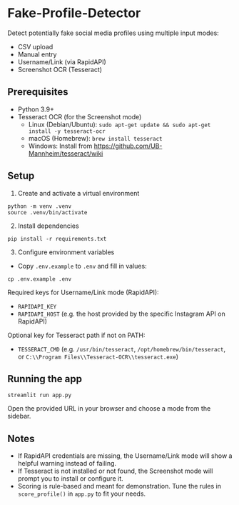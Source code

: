 # Fake-Profile-Detector

Detect potentially fake social media profiles using multiple input modes:

- CSV upload
- Manual entry
- Username/Link (via RapidAPI)
- Screenshot OCR (Tesseract)

## Prerequisites

- Python 3.9+
- Tesseract OCR (for the Screenshot mode)
  - Linux (Debian/Ubuntu): `sudo apt-get update && sudo apt-get install -y tesseract-ocr`
  - macOS (Homebrew): `brew install tesseract`
  - Windows: Install from https://github.com/UB-Mannheim/tesseract/wiki

## Setup

1) Create and activate a virtual environment
```
python -m venv .venv
source .venv/bin/activate
```

2) Install dependencies
```
pip install -r requirements.txt
```

3) Configure environment variables

- Copy `.env.example` to `.env` and fill in values:
```
cp .env.example .env
```

Required keys for Username/Link mode (RapidAPI):

- `RAPIDAPI_KEY`
- `RAPIDAPI_HOST` (e.g. the host provided by the specific Instagram API on RapidAPI)

Optional key for Tesseract path if not on PATH:

- `TESSERACT_CMD` (e.g. `/usr/bin/tesseract`, `/opt/homebrew/bin/tesseract`, or `C:\\Program Files\\Tesseract-OCR\\tesseract.exe`)

## Running the app

```
streamlit run app.py
```

Open the provided URL in your browser and choose a mode from the sidebar.

## Notes

- If RapidAPI credentials are missing, the Username/Link mode will show a helpful warning instead of failing.
- If Tesseract is not installed or not found, the Screenshot mode will prompt you to install or configure it.
- Scoring is rule-based and meant for demonstration. Tune the rules in `score_profile()` in `app.py` to fit your needs.